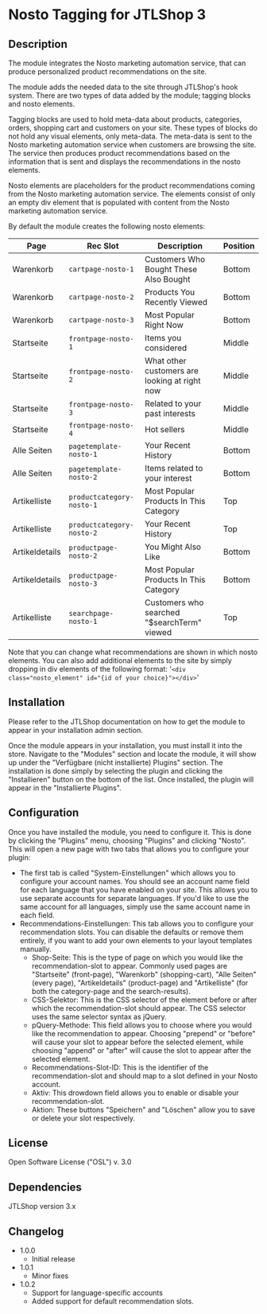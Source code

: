 # Nosto Tagging for JTLShop 3

## Description

The module integrates the Nosto marketing automation service, that can produce personalized product recommendations on
the site.

The module adds the needed data to the site through JTLShop's hook system. There are two types of data added by the
module; tagging blocks and nosto elements.

Tagging blocks are used to hold meta-data about products, categories, orders, shopping cart and customers on your site.
These types of blocks do not hold any visual elements, only meta-data. The meta-data is sent to the Nosto marketing
automation service when customers are browsing the site. The service then produces product recommendations based on the
information that is sent and displays the recommendations in the nosto elements.

Nosto elements are placeholders for the product recommendations coming from the Nosto marketing automation service. The
elements consist of only an empty div element that is populated with content from the Nosto marketing automation
service.

By default the module creates the following nosto elements:

| Page           | Rec Slot                   | Description                                    | Position |
|----------------|----------------------------|------------------------------------------------|----------|
| Warenkorb      | `cartpage-nosto-1`         | Customers Who Bought These Also Bought         | Bottom   |
| Warenkorb      | `cartpage-nosto-2`         | Products You Recently Viewed                   | Bottom   |
| Warenkorb      | `cartpage-nosto-3`         | Most Popular Right Now                         | Bottom   |
| Startseite     | `frontpage-nosto-1`        | Items you considered                           | Middle   |
| Startseite     | `frontpage-nosto-2`        | What other customers are looking at right now  | Middle   |
| Startseite     | `frontpage-nosto-3`        | Related to your past interests                 | Middle   |
| Startseite     | `frontpage-nosto-4`        | Hot sellers                                    | Middle   |
| Alle Seiten    | `pagetemplate-nosto-1`     | Your Recent History                            | Bottom   |
| Alle Seiten    | `pagetemplate-nosto-2`     | Items related to your interest                 | Bottom   |
| Artikelliste   | `productcategory-nosto-1`  | Most Popular Products In This Category         | Top      |
| Artikelliste   | `productcategory-nosto-2`  | Your Recent History                            | Top      |
| Artikeldetails | `productpage-nosto-2`      | You Might Also Like                            | Bottom   |
| Artikeldetails | `productpage-nosto-3`      | Most Popular Products In This Category         | Bottom   |
| Artikelliste   | `searchpage-nosto-1`       | Customers who searched "$searchTerm" viewed    | Top      |

Note that you can change what recommendations are shown in which nosto elements. You can also add additional elements
to the site by simply dropping in div elements of the following format:
'`<div class="nosto_element" id="{id of your choice}"></div>`'

## Installation

Please refer to the JTLShop documentation on how to get the module to appear in your installation admin section.

Once the module appears in your installation, you must install it into the store. Navigate to the "Modules" section and
locate the module, it will show up under the "Verfügbare (nicht installierte) Plugins" section. The installation is done simply by
selecting the plugin and clicking the "Installieren" button on the bottom of the list. Once installed, the plugin will appear in the "Installierte Plugins".

## Configuration

Once you have installed the module, you need to configure it. This is done by clicking the "Plugins" menu, choosing "Plugins" and clicking "Nosto". This will open a new page with two tabs that allows you to configure your plugin:

* The first tab is called "System-Einstellungen" which allows you to configure your account names. You should see an account name field for each language that you have enabled on your site. This allows you to use separate accounts for separate languages. If you'd like to use the same account for all languages, simply use the same account name in each field.
* Recommendations-Einstellungen: This tab allows you to configure your recommendation slots. You can disable the defaults or remove them entirely, if you want to add your own elements to your layout templates manually.
  * Shop-Seite: This is the type of page on which you would like the recommendation-slot to appear. Commonly used pages are "Startseite" (front-page), "Warenkorb" (shopping-cart), "Alle Seiten" (every page), "Artikeldetails" (product-page) and "Artikelliste" (for both the category-page and the search-results).
  * CSS-Selektor: This is the CSS selector of the element before or after which the recommendation-slot should appear. The CSS selector uses the same selector syntax as jQuery. 
  * pQuery-Methode: This field allows you to choose where you would like the recommendation to appear. Choosing "prepend" or "before" will cause your slot to appear before the selected element, while choosing "append" or "after" will cause the slot to appear after the selected element.
  * Recommendations-Slot-ID: This is the identifier of the recommendation-slot and should map to a slot defined in your Nosto account.
  * Aktiv: This drowdown field allows you to enable or disable your recommendation-slot. 
  * Aktion: These buttons "Speichern" and "Löschen" allow you to save or delete your slot respectively.

## License

Open Software License ("OSL") v. 3.0

## Dependencies

JTLShop version 3.x

## Changelog

* 1.0.0
	* Initial release
* 1.0.1
  * Minor fixes
* 1.0.2
  * Support for language-specific accounts
  * Added support for default recommendation slots.
